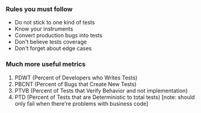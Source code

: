 ### Rules you must follow

* Do not stick to one kind of tests
* Know your instruments
* Convert production bugs into tests
* Don't believe tests coverage
* Don't forget about edge cases

### Much more useful metrics

1) PDWT (Percent of Developers who Writes Tests)
2) PBCNT (Percent of Bugs that Create New Tests)
3) PTVB (Percent of Tests that Verify Behavior and not implementation)
4) PTD (Percent of Tests that are Deterministic to total tests) [note: should only fail when there're problems with business code]
